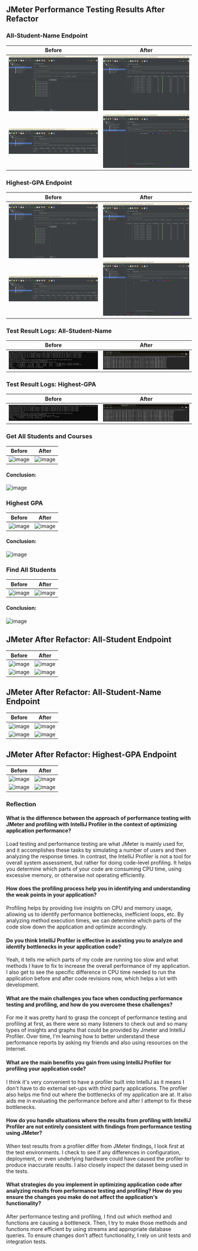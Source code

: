 ## JMeter Performance Testing Results After Refactor

### All-Student-Name Endpoint

| Before | After |
|--------|-------|
| ![img_4.png](img_4.png) | ![img_5.png](img_5.png) |
| ![img_6.png](img_6.png) | ![img_7.png](img_7.png) |

### Highest-GPA Endpoint

| Before | After |
|--------|-------|
| ![img_8.png](img_8.png) | ![img_9.png](img_9.png) |
| ![img_10.png](img_10.png) | ![img_11.png](img_11.png) |

### Test Result Logs: All-Student-Name

| Before | After |
|--------|-------|
| ![img.png](img.png) | ![img_2.png](img_2.png) |

### Test Result Logs: Highest-GPA

| Before | After |
|--------|-------|
| ![img_1.png](img_1.png) | ![img_3.png](img_3.png) |

### Get All Students and Courses

| Before | After |
|--------|-------|
| ![image](https://github.com/user-attachments/assets/0819e2ff-df36-4009-9c45-6f844cc82f11) | ![image](https://github.com/user-attachments/assets/5c717c86-cefd-46d2-adca-7f385cd22dab) |

#### **Conclusion:**
![image](https://github.com/user-attachments/assets/7e58663f-594b-423a-87c4-0e5a8ae853a9)

### Highest GPA

| Before | After |
|--------|-------|
| ![image](https://github.com/user-attachments/assets/fd3fa7c4-3c9e-4b16-bdd6-cb876e82cf11) | ![image](https://github.com/user-attachments/assets/1e3a11ef-f7dd-4c65-b8a3-84249735a900) |

#### **Conclusion:**
![image](https://github.com/user-attachments/assets/f7331e68-8476-4279-a445-68370d2e429c)

### Find All Students

| Before | After |
|--------|-------|
| ![image](https://github.com/user-attachments/assets/83f188c3-7e61-4e5d-ac57-d2ffd2d05fe5) | ![image](https://github.com/user-attachments/assets/7aa39611-0d3f-49ab-8564-fe6f9720f0f8) |

#### **Conclusion:**
![image](https://github.com/user-attachments/assets/7a908526-8ad1-48bc-aa32-3b795c65cb67)

## JMeter After Refactor: **All-Student Endpoint**

| Before | After |
|--------|-------|
| ![image](https://github.com/user-attachments/assets/4d0e9bd5-85f2-4a94-bd70-1f46f3c7bab9) | ![image](https://github.com/user-attachments/assets/7dd33826-7515-449c-9e19-bd1e776a3733) |
| ![image](https://github.com/user-attachments/assets/9b7e43e0-0c08-4a2c-bb1f-41a1eeb8127e) | ![image](https://github.com/user-attachments/assets/5d77aeb2-6f83-46ec-9797-c37bf37c1fa1) |

## JMeter After Refactor: **All-Student-Name Endpoint**

| Before | After |
|--------|-------|
| ![image](https://github.com/user-attachments/assets/c4b854e0-e58b-48b2-bbeb-d14ec61224df) | ![image](https://github.com/user-attachments/assets/42af39eb-5ac5-44e5-a7ae-99f52cbe81b3) |
| ![image](https://github.com/user-attachments/assets/bf12d468-4070-4759-bd1c-fc197d094b28) | ![image](https://github.com/user-attachments/assets/6231e3be-025f-4bff-b2d7-b3a58a632bd3) |

## JMeter After Refactor: **Highest-GPA Endpoint**

| Before | After |
|--------|-------|
| ![image](https://github.com/user-attachments/assets/552fd314-3387-4165-8031-4f1a1d77573d) | ![image](https://github.com/user-attachments/assets/a3248f94-a412-4f8f-9c1f-0b5be8bf5e9d) |
| ![image](https://github.com/user-attachments/assets/b833bf13-5542-4b06-9724-af4c172e9f7f) | ![image](https://github.com/user-attachments/assets/41b1a673-5779-4024-8d29-e4c30668dc11) |


### Reflection
#### What is the difference between the approach of performance testing with JMeter and profiling with IntelliJ Profiler in the context of optimizing application performance?
Load testing and performance testing are what JMeter is mainly used for, and it accomplishes these tasks by simulating a number of users and then analyzing the response times. In contrast, the IntelliJ Profiler is not a tool for overall system assessment, but rather for doing code-level profiling. It helps you determine which parts of your code are consuming CPU time, using excessive memory, or otherwise not operating efficiently. 

#### How does the profiling process help you in identifying and understanding the weak points in your application?
Profiling helps by providing live insights on CPU and memory usage, allowing us to identify performance bottlenecks, inefficient loops, etc. By analyzing method execution times, we can determine which parts of the code slow down the application and optimize accordingly.

#### Do you think IntelliJ Profiler is effective in assisting you to analyze and identify bottlenecks in your application code?
Yeah, it tells me which parts of my code are running too slow and what methods I have to fix to increase the overall performance of my application. I also get to see the specific difference in CPU time needed to run the application before and after code revisions now, which helps a lot with development.

#### What are the main challenges you face when conducting performance testing and profiling, and how do you overcome these challenges?
For me it was pretty hard to grasp the concept of performance testing and profiling at first, as there were so many listeners to check out and so many types of insights and graphs that could be provided by Jmeter and IntelliJ Profiler. Over time, I'm learning how to better understand these performance reports by asking my friends and also using resources on the Internet.

#### What are the main benefits you gain from using IntelliJ Profiler for profiling your application code?
I think it's very convenient to have a profiler built into IntelliJ as it means I don't have to do external set-ups with third party applications. The profiler also helps me find out where the bottlenecks of my application are at. It also aids me in evaluating the performance before and after I attempt to fix these bottlenecks.

#### How do you handle situations where the results from profiling with IntelliJ Profiler are not entirely consistent with findings from performance testing using JMeter?
When test results from a profiler differ from JMeter findings, I look first at the test environments. I check to see if any differences in configuration, deployment, or even underlying hardware could have caused the profiler to produce inaccurate results. I also closely inspect the dataset being used in the tests. 

#### What strategies do you implement in optimizing application code after analyzing results from performance testing and profiling? How do you ensure the changes you make do not affect the application's functionality?
After performance testing and profiling, I find out which method and functions are causing a bottleneck. Then, I try to make those methods and functions more efficient by using streams and appropriate database queries. To ensure changes don’t affect functionality, I rely on unit tests and integration tests.








